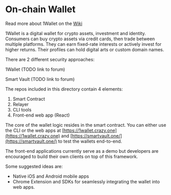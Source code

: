 # On-chain Wallet

Read more about 1Wallet on the [Wiki](https://docs.harmony.one/home/network/wallets/1wallet)

1Wallet is a digital wallet for crypto assets, investment and identity. Consumers can buy crypto assets via credit cards, then trade between multiple platforms. They can earn fixed-rate interests or actively invest for higher returns. Their profiles can hold digital arts or custom domain names.

There are 2 different security approaches:

1Wallet (TODO link to forum)

Smart Vault  (TODO link to forum)

The repos included in this directory contain 4 elements:

1. Smart Contract
2. Relayer
3. CLI tools
4. Front-end web app (React)

The core of the wallet logic resides in the smart contract. You can either use the CLI or the web apps at [https://1wallet.crazy.one](https://1wallet.crazy.one) and [https://smartvault.one/](https://smartvault.one/) to test the wallets end-to-end.

The front-end applications currently serve as a demo but developers are encouraged to build their own clients on top of this framework.

Some suggested ideas are:

- Native iOS and Android mobile apps
- Chrome Extension and SDKs for seamlessly integrating the wallet into web apps.
